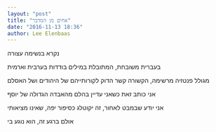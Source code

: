 ```yaml
---
layout: "post"
title: "אחים מן המדבר"
date: "2016-11-13 18:36"
author: Lee Elenbaas
---
```

נקרא בנשימה עצורה

בעברית משובחת, המתובלת במילים בודדות בערבית וארמית

מגולל פנטזיה מרשימה, הקשורה קשר הדוק לקורותייהם של היהודים ושל האסלם

אני כותב זאת כשאני עדיין בהלם מהאבדה הגדולה של יוסף

אני יודע שבמבט לאחור, זה יקוטלג כסיפור יפה, שאינו מציאותי

אולם ברגע זה, הוא נוגע בי
